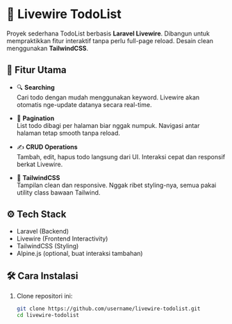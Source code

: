 # 📝 Livewire TodoList

Proyek sederhana TodoList berbasis **Laravel Livewire**. Dibangun untuk mempraktikkan fitur interaktif tanpa perlu full-page reload. Desain clean menggunakan **TailwindCSS**.

## 🚀 Fitur Utama

- 🔍 **Searching**  
  Cari todo dengan mudah menggunakan keyword. Livewire akan otomatis nge-update datanya secara real-time.

- 📄 **Pagination**  
  List todo dibagi per halaman biar nggak numpuk. Navigasi antar halaman tetap smooth tanpa reload.

- ✍️ **CRUD Operations**  
  Tambah, edit, hapus todo langsung dari UI. Interaksi cepat dan responsif berkat Livewire.

- 🎨 **TailwindCSS**  
  Tampilan clean dan responsive. Nggak ribet styling-nya, semua pakai utility class bawaan Tailwind.

## ⚙️ Tech Stack

- Laravel (Backend)
- Livewire (Frontend Interactivity)
- TailwindCSS (Styling)
- Alpine.js (optional, buat interaksi tambahan)

## 🛠️ Cara Instalasi

1. Clone repositori ini:
   ```bash
   git clone https://github.com/username/livewire-todolist.git
   cd livewire-todolist
